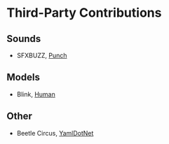 # Third-Party Contributions
## Sounds
 - SFXBUZZ, [Punch](https://www.sfxbuzz.com/summary/7-free-fight-sounds-sound-effects/98-cartoon-punch-sfx)
## Models
 - Blink, [Human](https://assetstore.unity.com/packages/3d/characters/humanoids/fantasy/free-low-poly-human-rpg-character-219979)
## Other
 - Beetle Circus, [YamlDotNet](https://assetstore.unity.com/packages/tools/integration/yamldotnet-for-unity-36292)